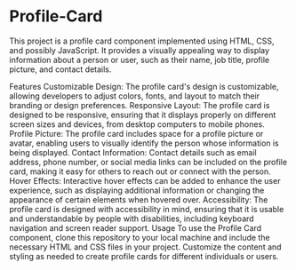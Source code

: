 # Profile-Card
This project is a profile card component implemented using HTML, CSS, and possibly JavaScript. It provides a visually appealing way to display information about a person or user, such as their name, job title, profile picture, and contact details.


Features
Customizable Design: The profile card's design is customizable, allowing developers to adjust colors, fonts, and layout to match their branding or design preferences.
Responsive Layout: The profile card is designed to be responsive, ensuring that it displays properly on different screen sizes and devices, from desktop computers to mobile phones.
Profile Picture: The profile card includes space for a profile picture or avatar, enabling users to visually identify the person whose information is being displayed.
Contact Information: Contact details such as email address, phone number, or social media links can be included on the profile card, making it easy for others to reach out or connect with the person.
Hover Effects: Interactive hover effects can be added to enhance the user experience, such as displaying additional information or changing the appearance of certain elements when hovered over.
Accessibility: The profile card is designed with accessibility in mind, ensuring that it is usable and understandable by people with disabilities, including keyboard navigation and screen reader support.
Usage
To use the Profile Card component, clone this repository to your local machine and include the necessary HTML and CSS files in your project. Customize the content and styling as needed to create profile cards for different individuals or users.
